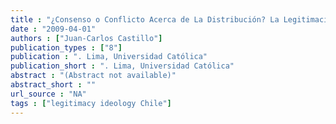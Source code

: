 ```yaml
---
title : "¿Consenso o Conflicto Acerca de La Distribución? La Legitimación de La Desigualdad Económica En Chile En Perspectiva Comparada"
date : "2009-04-01"
authors : ["Juan-Carlos Castillo"]
publication_types : ["8"]
publication : ". Lima, Universidad Católica"
publication_short : ". Lima, Universidad Católica"
abstract : "(Abstract not available)"
abstract_short : ""
url_source : "NA"
tags : ["legitimacy ideology Chile"]
---
```

